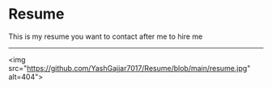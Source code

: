 # Resume
This is my resume you want to contact after me to hire me <hr>
<img src="https://github.com/YashGajjar7017/Resume/blob/main/resume.jpg" alt=404">
